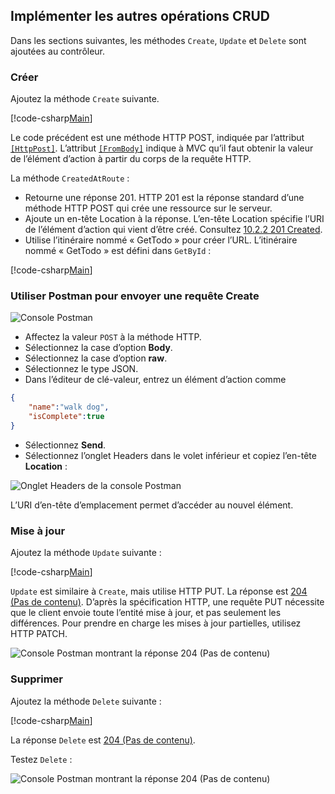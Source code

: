 ## <a name="implement-the-other-crud-operations"></a>Implémenter les autres opérations CRUD

Dans les sections suivantes, les méthodes `Create`, `Update` et `Delete` sont ajoutées au contrôleur.

### <a name="create"></a>Créer

Ajoutez la méthode `Create` suivante.

[!code-csharp[Main](../../tutorials/first-web-api/sample/TodoApi/Controllers/TodoController.cs?name=snippet_Create)]

Le code précédent est une méthode HTTP POST, indiquée par l’attribut [`[HttpPost]`](/aspnet/core/api/microsoft.aspnetcore.mvc.httppostattribute). L’attribut [`[FromBody]`](/aspnet/core/api/microsoft.aspnetcore.mvc.frombodyattribute) indique à MVC qu’il faut obtenir la valeur de l’élément d’action à partir du corps de la requête HTTP.

La méthode `CreatedAtRoute` :

* Retourne une réponse 201. HTTP 201 est la réponse standard d’une méthode HTTP POST qui crée une ressource sur le serveur.
* Ajoute un en-tête Location à la réponse. L’en-tête Location spécifie l’URI de l’élément d’action qui vient d’être créé. Consultez [10.2.2 201 Created](http://www.w3.org/Protocols/rfc2616/rfc2616-sec10.html).
* Utilise l’itinéraire nommé « GetTodo » pour créer l’URL. L’itinéraire nommé « GetTodo » est défini dans `GetById` :

[!code-csharp[Main](../../tutorials/first-web-api/sample/TodoApi/Controllers/TodoController.cs?name=snippet_GetByID&highlight=1-2)]

### <a name="use-postman-to-send-a-create-request"></a>Utiliser Postman pour envoyer une requête Create

![Console Postman](../../tutorials/first-web-api/_static/pmc.png)

* Affectez la valeur `POST` à la méthode HTTP.
* Sélectionnez la case d’option **Body**.
* Sélectionnez la case d’option **raw**.
* Sélectionnez le type JSON.
* Dans l’éditeur de clé-valeur, entrez un élément d’action comme

```json
{
    "name":"walk dog",
    "isComplete":true
}
```

* Sélectionnez **Send**.
* Sélectionnez l’onglet Headers dans le volet inférieur et copiez l’en-tête **Location** :

![Onglet Headers de la console Postman](../../tutorials/first-web-api/_static/pmget.png)

L’URI d’en-tête d’emplacement permet d’accéder au nouvel élément.

### <a name="update"></a>Mise à jour

Ajoutez la méthode `Update` suivante :

[!code-csharp[Main](../../tutorials/first-web-api/sample/TodoApi/Controllers/TodoController.cs?name=snippet_Update)]

`Update` est similaire à `Create`, mais utilise HTTP PUT. La réponse est [204 (Pas de contenu)](http://www.w3.org/Protocols/rfc2616/rfc2616-sec9.html). D’après la spécification HTTP, une requête PUT nécessite que le client envoie toute l’entité mise à jour, et pas seulement les différences. Pour prendre en charge les mises à jour partielles, utilisez HTTP PATCH.

![Console Postman montrant la réponse 204 (Pas de contenu)](../../tutorials/first-web-api/_static/pmcput.png)

### <a name="delete"></a>Supprimer

Ajoutez la méthode `Delete` suivante :

[!code-csharp[Main](../../tutorials/first-web-api/sample/TodoApi/Controllers/TodoController.cs?name=snippet_Delete)]

La réponse `Delete` est [204 (Pas de contenu)](http://www.w3.org/Protocols/rfc2616/rfc2616-sec9.html).

Testez `Delete` : 

![Console Postman montrant la réponse 204 (Pas de contenu)](../../tutorials/first-web-api/_static/pmd.png)
